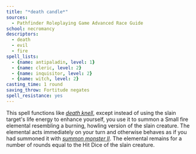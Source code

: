 ```yaml
---
title: "*death candle*"
sources:
  - Pathfinder Roleplaying Game Advanced Race Guide
school: necromancy
descriptors:
  - death
  - evil
  - fire
spell_lists:
  - {name: antipaladin, level: 1}
  - {name: cleric, level: 2}
  - {name: inquisitor, level: 2}
  - {name: witch, level: 2}
casting_time: 1 round
saving_throw: Fortitude negates
spell_resistance: yes
---
```


This spell functions like [*death knell*](/spells/death-knell/), except instead of using the slain target's life energy to enhance yourself, you use it to summon a Small fire elemental resembling a burning, howling version of the slain creature. The elemental acts immediately on your turn and otherwise behaves as if you had summoned it with [*summon monster II*](/spells/summon-monster-ii/). The elemental remains for a number of rounds equal to the Hit Dice of the slain creature.
